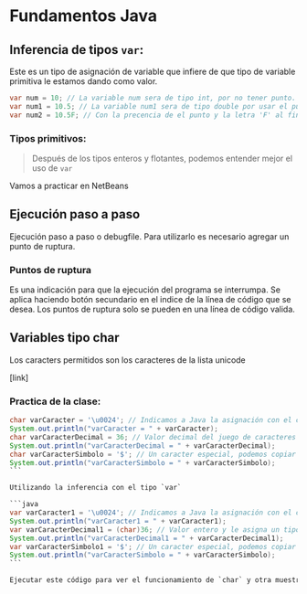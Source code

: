 # Fundamentos Java

## Inferencia de tipos `var`:

Este es un tipo de asignación de variable que infiere de que tipo de variable primitiva 
le estamos dando como valor.

```java
var num = 10; // La variable num sera de tipo int, por no tener punto.
var num1 = 10.5; // La variable num1 sera de tipo double por usar el punto.
var num2 = 10.5F; // Con la precencia de el punto y la letra 'F' al final iterpreta que es un float.
```


### Tipos primitivos:

> Después de los tipos enteros y flotantes, podemos entender mejor el uso de `var`

Vamos a practicar en NetBeans

## Ejecución paso a paso

Ejecución paso a paso o debugfile. Para utilizarlo es necesario agregar un punto de 
ruptura.

### Puntos de ruptura

Es una indicación para que la ejecución del programa se interrumpa. Se aplica haciendo
botón secundario en el indice de la línea de código que se desea. Los puntos
de ruptura solo se pueden en una línea de código valida.

## Variables tipo char

Los caracters permitidos son los caracteres de la lista unicode

[link]


### Practica de la clase:

````java
char varCaracter = '\u0024'; // Indicamos a Java la asignación con el código unicode
System.out.println("varCaracter = " + varCaracter);
char varCaracterDecimal = 36; // Valor decimal del juego de caracteres unicode
System.out.println("varCaracterDecimal = " + varCaracterDecimal);
char varCaracterSimbolo = '$'; // Un caracter especial, podemos copiar y pegar desde unicode
System.out.println("varCaracterSimbolo = " + varCaracterSimbolo);
```

Utilizando la inferencia con el tipo `var`

```java
var varCaracter1 = '\u0024'; // Indicamos a Java la asignación con el código unicode
System.out.println("varCaracter1 = " + varCaracter1);
var varCaracterDecimal1 = (char)36; // Valor entero y le asigna un tipo char
System.out.println("varCaracterDecimal1 = " + varCaracterDecimal1);
var varCaracterSimbolo1 = '$'; // Un caracter especial, podemos copiar y pegar desde unicode
System.out.println("varCaracterSimbolo = " + varCaracterSimbolo);
```

Ejecutar este código para ver el funcionamiento de `char` y otra muestra de `var`.
